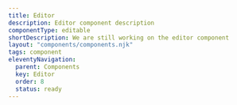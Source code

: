 ```yaml
---
title: Editor
description: Editor component description
componentType: editable
shortDescription: We are still working on the editor component
layout: "components/components.njk"
tags: component
eleventyNavigation:
  parent: Components
  key: Editor
  order: 8
  status: ready
---
```


